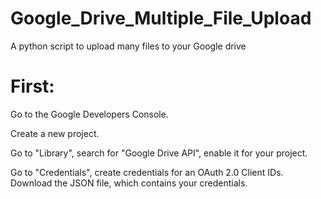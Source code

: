 # Google_Drive_Multiple_File_Upload
A python script to upload many files to your Google drive

# First:

Go to the Google Developers Console.

Create a new project.

Go to "Library", search for "Google Drive API", enable it for your project.

Go to "Credentials", create credentials for an OAuth 2.0 Client IDs. Download the JSON file, which contains your credentials.
